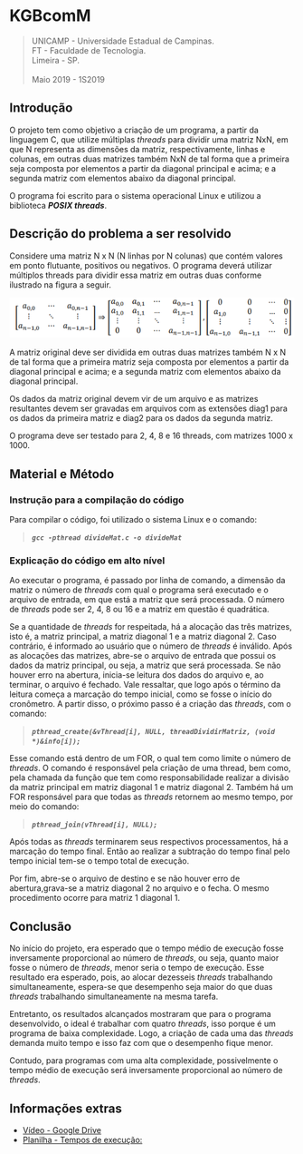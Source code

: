 # KGBcomM

>UNICAMP - Universidade Estadual de Campinas.<br>
>FT - Faculdade de Tecnologia.<br>
>Limeira - SP.
><br><br>
>Maio 2019 - 1S2019


## Introdução
 O projeto tem como objetivo a criação de um programa, a partir da linguagem C, que utilize múltiplas _threads_ para dividir uma matriz NxN, em que N representa as dimensões da matriz, respectivamente, linhas e colunas, em outras duas matrizes também NxN de tal forma que a primeira seja composta por elementos a partir da diagonal principal e acima; e a segunda matriz com elementos abaixo da diagonal principal.

 O programa foi escrito para o sistema operacional Linux e utilizou a biblioteca **_POSIX threads_**.

## Descrição do problema a ser resolvido
 Considere uma matriz N x N (N linhas por N colunas) que contém valores em ponto flutuante, positivos ou negativos. O programa deverá utilizar múltiplos threads para dividir essa matriz em outras duas conforme ilustrado na figura a seguir. 

 ![enter image description here](img/img.png)

 A matriz original deve ser dividida em outras duas matrizes também N x N de tal forma que a primeira matriz seja composta por elementos a partir da diagonal principal e acima; e a segunda matriz com elementos abaixo da diagonal principal. 

 Os dados da matriz original devem vir de um arquivo e as matrizes resultantes devem ser gravadas em arquivos com as extensões diag1 para os dados da primeira matriz e diag2 para os dados da segunda matriz. 

 O programa deve ser testado para 2, 4, 8 e 16 threads, com matrizes 1000 x 1000.  
 
## Material e Método

 ### Instrução para a compilação do código
   Para compilar o código, foi utilizado o sistema Linux e o comando: 
   > **_`gcc -pthread divideMat.c -o divideMat`_**

 ### Explicação do código em alto nível
  Ao executar o programa, é passado por linha de comando, a dimensão da matriz o número de _threads_ com qual o programa será executado e o arquivo de entrada, em que está a matriz que será processada. O número de _threads_ pode ser 2, 4, 8 ou 16 e a matriz em questão é quadrática.
 
  Se a quantidade de _threads_ for respeitada, há a alocação das três matrizes, isto é, a matriz principal, a matriz diagonal 1 e a matriz diagonal 2. Caso contrário, é informado ao usuário que o número de _threads_ é inválido. Após as alocações das matrizes, abre-se o arquivo de entrada que possui os dados da matriz principal, ou seja, a matriz que será processada. Se não houver erro na abertura, inicia-se leitura dos dados do arquivo e, ao terminar, o arquivo é fechado. Vale ressaltar, que logo após o término da leitura começa a marcação do tempo inicial, como se fosse o início do cronômetro. A partir disso, o próximo passo é a criação das _threads_, com o comando:

  > **_`pthread_create(&vThread[i], NULL, threadDividirMatriz, (void *)&info[i]);`_**

  Esse comando está dentro de um FOR, o qual tem como limite o número de _threads_. O comando é responsável pela criação de uma thread, bem como, pela chamada da função que tem como responsabilidade realizar a divisão da matriz principal em matriz diagonal 1 e matriz diagonal 2. Também há um FOR responsável para que todas as _threads_ retornem ao mesmo tempo, por meio do comando:

  > **_`pthread_join(vThread[i], NULL);`_**

  Após todas as _threads_ terminarem seus respectivos processamentos, há a marcação do tempo final. Então ao realizar a subtração do tempo final pelo tempo inicial tem-se o tempo total de execução.
 
  Por fim, abre-se o arquivo de destino e se não houver erro de abertura,grava-se a matriz diagonal 2 no arquivo e o fecha. O mesmo procedimento ocorre para matriz 1 diagonal 1.

## Conclusão
 No início do projeto, era esperado que o tempo médio de execução fosse inversamente proporcional ao número de _threads_, ou seja, quanto maior fosse o número de _threads_, menor seria o tempo de execução. Esse resultado era esperado, pois, ao alocar dezesseis _threads_ trabalhando simultaneamente, espera-se que desempenho seja maior do que duas _threads_ trabalhando simultaneamente na mesma tarefa.

 Entretanto, os resultados alcançados mostraram que para o programa desenvolvido, o ideal é trabalhar com quatro _threads_, isso porque é um programa de baixa complexidade. Logo, a criação de cada uma das _threads_ demanda muito tempo e isso faz com que o desempenho fique menor.

 Contudo, para programas com uma alta complexidade, possivelmente o tempo médio de execução será inversamente proporcional ao número de _threads_.


## Informações extras 
 * [Vídeo - Google Drive](https://drive.google.com/file/d/1cuCApIXgdM9TFokg3PJjr4exgj-A61-Z/view)
 * [Planilha - Tempos de execução:](https://docs.google.com/spreadsheets/d/1U43o1vI2ausUwkoF3c3XVV9LwzetEEIeB6wiBzNzLHA/edit#gid=2025868260)

